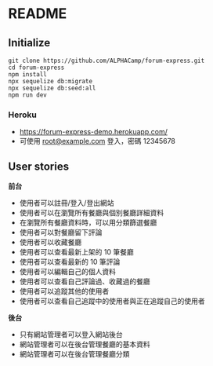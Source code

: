 # README

## Initialize
```
git clone https://github.com/ALPHACamp/forum-express.git
cd forum-express
npm install
npx sequelize db:migrate
npx sequelize db:seed:all
npm run dev
```

### Heroku
- https://forum-express-demo.herokuapp.com/
- 可使用 root@example.com 登入，密碼 12345678

## User stories

**前台**

* 使用者可以註冊/登入/登出網站
* 使用者可以在瀏覽所有餐廳與個別餐廳詳細資料
* 在瀏覽所有餐廳資料時，可以用分類篩選餐廳
* 使用者可以對餐廳留下評論
* 使用者可以收藏餐廳
* 使用者可以查看最新上架的 10 筆餐廳
* 使用者可以查看最新的 10 筆評論
* 使用者可以編輯自己的個人資料
* 使用者可以查看自己評論過、收藏過的餐廳
* 使用者可以追蹤其他的使用者
* 使用者可以查看自己追蹤中的使用者與正在追蹤自己的使用者

**後台**

* 只有網站管理者可以登入網站後台
* 網站管理者可以在後台管理餐廳的基本資料
* 網站管理者可以在後台管理餐廳分類
